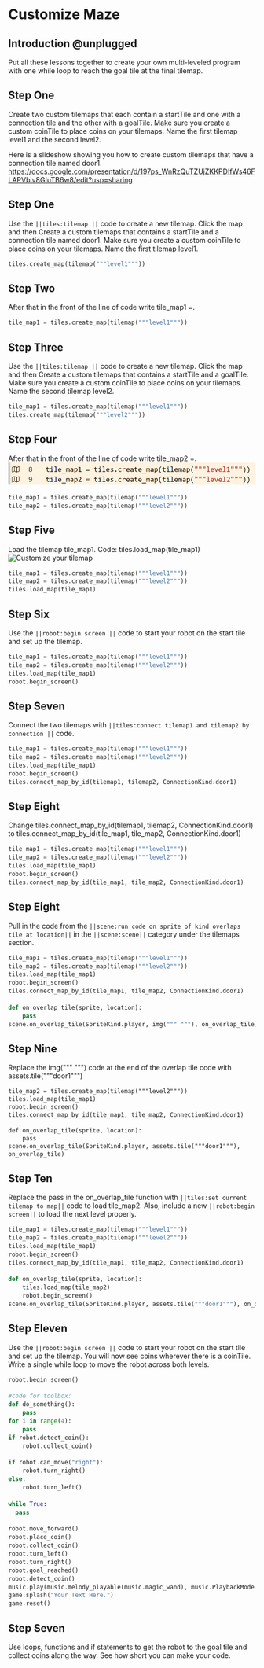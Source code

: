 # Customize Maze

## Introduction @unplugged

Put all these lessons together to create your own multi-leveled program with one while loop to reach the goal tile at the final tilemap.

## Step One

Create two custom tilemaps that each contain a startTile and one with a connection tile and the other with a goalTile.  Make sure you create a custom coinTile to place coins on your tilemaps.  Name the first tilemap level1 and the second level2. 

Here is a slideshow showing you how to create custom tilemaps that have a connection tile named door1.
https://docs.google.com/presentation/d/197ps_WnRzQuTZUjZKKPDIfWs46FLAPVblv8GIuTB6w8/edit?usp=sharing

## Step One

Use the ``||tiles:tilemap ||`` code to create a new tilemap. Click the map and then Create a custom tilemaps that contains a startTile and a connection tile named door1.  Make sure you create a custom coinTile to place coins on your tilemaps.  Name the first tilemap level1.

```python
tiles.create_map(tilemap("""level1"""))
```

## Step Two

After that in the front of the line of code write tile_map1 =.

```python
tile_map1 = tiles.create_map(tilemap("""level1"""))
```

## Step Three

Use the ``||tiles:tilemap ||`` code to create a new tilemap. Click the map and then Create a custom tilemaps that contains a startTile and a goalTile.  Make sure you create a custom coinTile to place coins on your tilemaps.  Name the second tilemap level2.

```python
tile_map1 = tiles.create_map(tilemap("""level1"""))
tiles.create_map(tilemap("""level2"""))
```

## Step Four

After that in the front of the line of code write tile_map2 =.
![Customize your tilemap](https://raw.githubusercontent.com/MrDGuy/pxt-skillmap-robot/main/docs/static/variables-tilemaps-1.png "Customize Tilemap" )

```python
tile_map1 = tiles.create_map(tilemap("""level1"""))
tile_map2 = tiles.create_map(tilemap("""level2"""))
```

## Step Five

Load the tilemap tile_map1. Code: tiles.load_map(tile_map1)
![Customize your tilemap](https://raw.githubusercontent.com/MrDGuy/pxt-skillmap-robot/main/docs/static/variables-tilemaps-2.gif "Customize Tilemap" )

```python
tile_map1 = tiles.create_map(tilemap("""level1"""))
tile_map2 = tiles.create_map(tilemap("""level2"""))
tiles.load_map(tile_map1)
```

## Step Six

Use the ``||robot:begin screen ||`` code to start your robot on the start tile and set up the tilemap.

```python
tile_map1 = tiles.create_map(tilemap("""level1"""))
tile_map2 = tiles.create_map(tilemap("""level2"""))
tiles.load_map(tile_map1)
robot.begin_screen()
```

## Step Seven

Connect the two tilemaps with ``||tiles:connect tilemap1 and tilemap2 by connection ||`` code.  

```python
tile_map1 = tiles.create_map(tilemap("""level1"""))
tile_map2 = tiles.create_map(tilemap("""level2"""))
tiles.load_map(tile_map1)
robot.begin_screen()
tiles.connect_map_by_id(tilemap1, tilemap2, ConnectionKind.door1)
```

## Step Eight
Change tiles.connect_map_by_id(tilemap1, tilemap2, ConnectionKind.door1) to tiles.connect_map_by_id(tile_map1, tile_map2, ConnectionKind.door1)

```python
tile_map1 = tiles.create_map(tilemap("""level1"""))
tile_map2 = tiles.create_map(tilemap("""level2"""))
tiles.load_map(tile_map1)
robot.begin_screen()
tiles.connect_map_by_id(tile_map1, tile_map2, ConnectionKind.door1)
```

## Step Eight

Pull in the code from the ``||scene:run code on sprite of kind overlaps tile at location||`` in the ``||scene:scene||`` category under the tilemaps section.

```python
tile_map1 = tiles.create_map(tilemap("""level1"""))
tile_map2 = tiles.create_map(tilemap("""level2"""))
tiles.load_map(tile_map1)
robot.begin_screen()
tiles.connect_map_by_id(tile_map1, tile_map2, ConnectionKind.door1)

def on_overlap_tile(sprite, location):
    pass
scene.on_overlap_tile(SpriteKind.player, img(""" """), on_overlap_tile)
```

## Step Nine

Replace the img(""" """) code at the end of the overlap tile code with assets.tile("""door1""")

```pythontile_map1 = tiles.create_map(tilemap("""level1"""))
tile_map2 = tiles.create_map(tilemap("""level2"""))
tiles.load_map(tile_map1)
robot.begin_screen()
tiles.connect_map_by_id(tile_map1, tile_map2, ConnectionKind.door1)

def on_overlap_tile(sprite, location):
    pass
scene.on_overlap_tile(SpriteKind.player, assets.tile("""door1"""), on_overlap_tile)
```

## Step Ten

Replace the pass in the on_overlap_tile function with ``||tiles:set current tilemap to map||`` code to load tile_map2. Also, include a new ``||robot:begin screen||`` to load the next level properly.

```python
tile_map1 = tiles.create_map(tilemap("""level1"""))
tile_map2 = tiles.create_map(tilemap("""level2"""))
tiles.load_map(tile_map1)
robot.begin_screen()
tiles.connect_map_by_id(tile_map1, tile_map2, ConnectionKind.door1)

def on_overlap_tile(sprite, location):
    tiles.load_map(tile_map2)
    robot.begin_screen()
scene.on_overlap_tile(SpriteKind.player, assets.tile("""door1"""), on_overlap_tile)
```


## Step Eleven

Use the ``||robot:begin screen ||`` code to start your robot on the start tile and set up the tilemap.  You will now see coins wherever there is a coinTile.  Write a single while loop to move the robot across both levels.

```python
robot.begin_screen()

#code for toolbox:
def do_something():
    pass
for i in range(4):
    pass
if robot.detect_coin():
    robot.collect_coin()

if robot.can_move("right"):
    robot.turn_right()
else:
    robot.turn_left()

while True:
  pass

robot.move_forward()
robot.place_coin()
robot.collect_coin()
robot.turn_left()
robot.turn_right()
robot.goal_reached()
robot.detect_coin()
music.play(music.melody_playable(music.magic_wand), music.PlaybackMode.UNTIL_DONE)
game.splash("Your Text Here.")
game.reset()
```

## Step Seven
Use loops, functions and if statements to get the robot to the goal tile and collect coins along the way.  See how short you can make your code.
